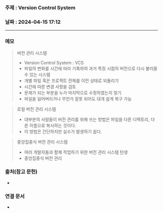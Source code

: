 ### 주제 : Version Control System

### 날짜 : 2024-04-15 17:12
----
### 메모
> 버전 관리 시스템
> 	- Version Control System : VCS
> 	- 파일의 변화를 시간에 따라 기록하여 과거 특정 시점의 버전으로 다시 불러올 수 있는 시스템
> 	- 개별 파일 혹은 프로젝트 전체를 이전 상태로 되돌리기
> 	- 시간에 따른 변경 사항을 검토
> 	- 문제가 되는 부분을 누가 마지막으로 수정하였는지 찾기
> 	- 파일을 잃어버리거나 무언가 잘못 되어도 대개 쉽게 복구 가능

> 로컬 버전 관리 시스템
> 	- 대부분의 사람들이 버전 관리를 위해 쓰는 방법은 파일을 다른 디렉토리, 다른 이름으로 복사하는 것이다.
> 	- 이 방법은 간단하지만 실수가 발생하기 쉽다.

> 중앙집중식 버전 관리 시스템
> 	- 여러 개발자들과 함께 작업하기 위한 버전 관리 시스템 탄생
> 	- 중앙집중식 버전 관리 

### 출처(참고 문헌)
-

### 연결 문서
-
